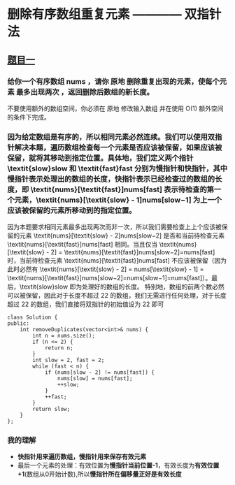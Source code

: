 # 删除有序数组重复元素 ———— 双指针法
## [题目一](https://leetcode-cn.com/problems/remove-duplicates-from-sorted-array-ii/)
### 给你一个有序数组 nums ，请你 原地 删除重复出现的元素，使每个元素 最多出现两次 ，返回删除后数组的新长度。
不要使用额外的数组空间，你必须在 原地 修改输入数组 并在使用 O(1) 额外空间的条件下完成。
### 因为给定数组是有序的，所以相同元素必然连续。我们可以使用双指针解决本题，遍历数组检查每一个元素是否应该被保留，如果应该被保留，就将其移动到指定位置。具体地，我们定义两个指针 \textit{slow}slow 和 \textit{fast}fast 分别为慢指针和快指针，其中慢指针表示处理出的数组的长度，快指针表示已经检查过的数组的长度，即 \textit{nums}[\textit{fast}]nums[fast] 表示待检查的第一个元素，\textit{nums}[\textit{slow} - 1]nums[slow−1] 为上一个应该被保留的元素所移动到的指定位置。
因为本题要求相同元素最多出现两次而非一次，所以我们需要检查上上个应该被保留的元素 \textit{nums}[\textit{slow} - 2]nums[slow−2] 是否和当前待检查元素 \textit{nums}[\textit{fast}]nums[fast] 相同。当且仅当 \textit{nums}[\textit{slow} - 2] = \textit{nums}[\textit{fast}]nums[slow−2]=nums[fast] 时，当前待检查元素 \textit{nums}[\textit{fast}]nums[fast] 不应该被保留（因为此时必然有 \textit{nums}[\textit{slow} - 2] = nums[\textit{slow} - 1] = \textit{nums}[\textit{fast}]nums[slow−2]=nums[slow−1]=nums[fast]）。最后，\textit{slow}slow 即为处理好的数组的长度。
特别地，数组的前两个数必然可以被保留，因此对于长度不超过 22 的数组，我们无需进行任何处理，对于长度超过 22 的数组，我们直接将双指针的初始值设为 22 即可
```
class Solution {
public:
    int removeDuplicates(vector<int>& nums) {
        int n = nums.size();
        if (n <= 2) {
            return n;
        }
        int slow = 2, fast = 2;
        while (fast < n) {
            if (nums[slow - 2] != nums[fast]) {
                nums[slow] = nums[fast];
                ++slow;
            }
            ++fast;
        }
        return slow;
    }
};
```
### 我的理解
* **快指针用来遍历数组，慢指针用来保存有效元素**
* 最后一个元素的处理：有效位置为**慢指针当前位置-1**，有效长度为**有效位置+1**(数组从0开始计数),所以**慢指针所在偏移量正好是有效长度**
